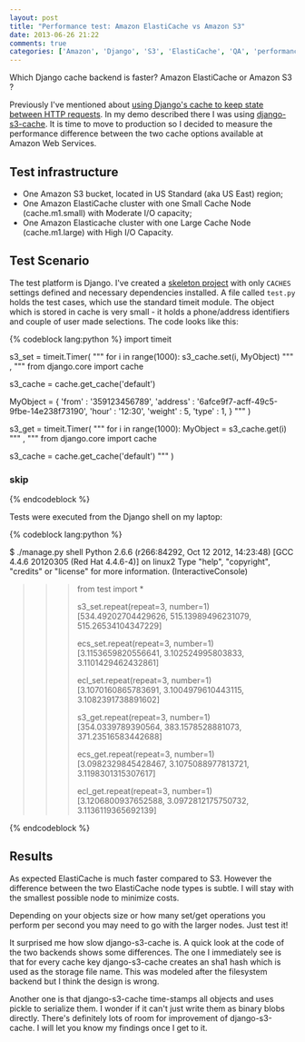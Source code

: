 ```yaml
---
layout: post
title: "Performance test: Amazon ElastiCache vs Amazon S3"
date: 2013-06-26 21:22
comments: true
categories: ['Amazon', 'Django', 'S3', 'ElastiCache', 'QA', 'performance testing']
---
```


Which Django cache backend is faster? Amazon ElastiCache or Amazon S3 ?

Previously I've mentioned about
[using Django's cache to keep state between HTTP requests](/blog/2013/06/19/django-tips-using-cache-for-stateful-http/).
In my demo described there I was using [django-s3-cache](http://github.com/atodorov/django-s3-cache).
It is time to move to production so I decided to measure the performance difference between the two
cache options available at Amazon Web Services.


Test infrastructure
-------------------

* One Amazon S3 bucket, located in US Standard (aka US East) region;
* One Amazon ElastiCache cluster with one Small Cache Node (cache.m1.small) with Moderate I/O capacity;
* One Amazon Elasticache cluster with one Large Cache Node (cache.m1.large) with High I/O Capacity.

Test Scenario
-------------

The test platform is Django. I've created a
[skeleton project](https://github.com/atodorov/Amazon-ElastiCache-vs-Amazon-S3-Django)
with only `CACHES` settings
defined and necessary dependencies installed. A file called `test.py` holds the
test cases, which use the standard timeit module. The object which is stored in cache
is very small - it holds a phone/address identifiers and couple of user made selections.
The code looks like this:

{% codeblock lang:python %}
import timeit

s3_set = timeit.Timer(
"""
for i in range(1000):
    s3_cache.set(i, MyObject)
"""
,
"""
from django.core import cache

s3_cache = cache.get_cache('default')

MyObject = {
    'from' : '359123456789',
    'address' : '6afce9f7-acff-49c5-9fbe-14e238f73190',
    'hour' : '12:30',
    'weight' : 5,
    'type' : 1,
}
"""
)

s3_get = timeit.Timer(
"""
for i in range(1000):
    MyObject = s3_cache.get(i)
"""
,
"""
from django.core import cache

s3_cache = cache.get_cache('default')
"""
)

### skip ###
{% endcodeblock %}


Tests were executed from the Django shell on my laptop:

{% codeblock lang:python %}

$ ./manage.py shell
Python 2.6.6 (r266:84292, Oct 12 2012, 14:23:48) 
[GCC 4.4.6 20120305 (Red Hat 4.4.6-4)] on linux2
Type "help", "copyright", "credits" or "license" for more information.
(InteractiveConsole)
>>> from test import *
>>>
>>>
>>>
>>> s3_set.repeat(repeat=3, number=1)
[534.49202704429626, 515.13989496231079, 515.26534104347229]
>>>
>>> ecs_set.repeat(repeat=3, number=1)
[3.1153659820556641, 3.102524995803833, 3.1101429462432861]
>>>
>>> ecl_set.repeat(repeat=3, number=1)
[3.1070160865783691, 3.1004979610443115, 3.1082391738891602]
>>>
>>>
>>>
>>> s3_get.repeat(repeat=3, number=1)
[354.0339789390564, 383.1578528881073, 371.23516583442688]
>>>
>>> ecs_get.repeat(repeat=3, number=1)
[3.0982329845428467, 3.1075088977813721, 3.1198301315307617]
>>>
>>> ecl_get.repeat(repeat=3, number=1)
[3.1206800937652588, 3.0972812175750732, 3.1136119365692139]


{% endcodeblock %}

Results
--------

As expected ElastiCache is much faster compared to S3. However the difference
between the two ElastiCache node types is subtle. I will stay with the smallest
possible node to minimize costs.

Depending on your objects size or how many set/get operations you perform per
second you may need to go with the larger nodes. Just test it!


It surprised me how slow django-s3-cache is. A quick look at the code
of the two backends shows some differences. The one I immediately see is that
for every cache key django-s3-cache creates an sha1 hash which is used as the
storage file name. This was modeled after the filesystem backend but I think the
design is wrong. 

Another one is that django-s3-cache time-stamps all objects and uses pickle to serialize them. 
I wonder if it can't just write them as binary blobs directly. There's definitely lots
of room for improvement of django-s3-cache. I will let you know my findings once I
get to it. 
